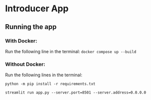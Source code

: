 # Introducer App

## Running the app

### With Docker:

Run the following line in the terminal:
`docker compose up --build`

### Without Docker:

Run the following lines in the terminal:

`python -m pip install -r requirements.txt`

`streamlit run app.py --server.port=8501 --server.address=0.0.0.0`
